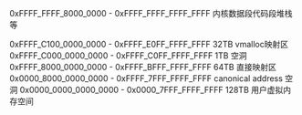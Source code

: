 

0xFFFF_FFFF_8000_0000 - 0xFFFF_FFFF_FFFF_FFFF   内核数据段代码段堆栈等


0xFFFF_C100_0000_0000 - 0xFFFF_E0FF_FFFF_FFFF   32TB vmalloc映射区
0xFFFF_C000_0000_0000 - 0xFFFF_C0FF_FFFF_FFFF   1TB 空洞
0xFFFF_8000_0000_0000 - 0xFFFF_BFFF_FFFF_FFFF   64TB 直接映射区
0x0000_8000_0000_0000 - 0xFFFF_7FFF_FFFF_FFFF   canonical address 空洞 
0x0000_0000_0000_0000 - 0x0000_7FFF_FFFF_FFFF   128TB 用户虚拟内存空间